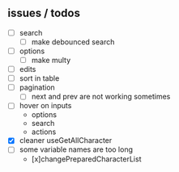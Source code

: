 ## issues / todos
- [ ] search
    - [ ] make debounced search
- [ ] options
    - [ ] make multy
- [ ] edits
- [ ] sort in table
- [ ] pagination
    - [ ] next and prev are not working sometimes
- [ ] hover on inputs
    - options
    - search
    - actions
- [x] cleaner useGetAllCharacter
- [ ] some variable names are too long
    - [x]changePreparedCharacterList
